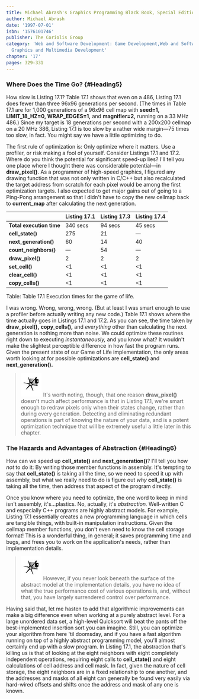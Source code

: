 ```yaml
---
title: Michael Abrash's Graphics Programming Black Book, Special Edition
author: Michael Abrash
date: '1997-07-01'
isbn: '1576101746'
publisher: The Coriolis Group
category: 'Web and Software Development: Game Development,Web and Software Development:
  Graphics and Multimedia Development'
chapter: '17'
pages: 329-331
---
```


### Where Does the Time Go? {#Heading5}

How slow is Listing 17.1? Table 17.1 shows that even on a 486, Listing
17.1 does fewer than three 96x96 generations per second. (The times in
Table 17.1 are for 1,000 generations of a 96x96 cell map with **seed=1,
LIMIT\_18\_HZ=0, WRAP\_EDGES=1,** and **magnifier=2,** running on a 33
MHz 486.) Since my target is 18 generations per second with a 200x200
cellmap on a 20 MHz 386, Listing 17.1 is too slow by a rather wide
margin—75 times too slow, in fact. You might say we have a little
optimizing to do.

The first rule of optimization is: Only optimize where it matters. Use a
profiler, or risk making a fool of yourself. Consider Listings 17.1 and
17.2. Where do you think the potential for significant speed-up lies?
I'll tell you one place where I thought there was considerable
potential—in **draw\_pixel()**. As a programmer of high-speed graphics,
I figured any drawing function that was not only written in C/C++ but
also recalculated the target address from scratch for each pixel would
be among the first optimization targets. I also expected to get major
gains out of going to a Ping-Pong arrangement so that I didn't have to
copy the new cellmap back to **current\_map** after calculating the next
generation.

|                          | Listing 17.1 | Listing 17.3 | Listing 17.4 |
|--------------------------|--------------|--------------|--------------|
| **Total execution time** | 340 secs     | 94 secs      | 45 secs      |
| **cell\_state()**        | 275          | 21           | —            |
| **next\_generation()**   | 60           | 14           | 40           |
| **count\_neighbors()**   | —            | 54           | —            |
| **draw\_pixel()**        | 2            | 2            | 2            |
| **set\_cell()**          | <1           | <1           | <1           |
| **clear\_cell()**        | <1           | <1           | <1           |
| **copy\_cells()**        | <1           | <1           | <1           |

Table: Table 17.1 Execution times for the game of life.

I was wrong. Wrong, wrong, wrong. (But at least I was smart enough to
use a profiler before actually writing any new code.) Table 17.1 shows
where the time actually goes in Listings 17.1 and 17.2. As you can see,
the time taken by **draw\_pixel(),** **copy\_cells(),** and *everything*
other than calculating the next generation is nothing more than noise.
We could optimize these routines right down to executing
*instantaneously,* and you know what? It wouldn't make the slightest
perceptible difference in how fast the program runs. Given the present
state of our Game of Life implementation, the only areas worth looking
at for possible optimizations are **cell\_state()** and
**next\_generation().**

> ![](images/i.jpg)
> It's worth noting, though, that one reason **draw\_pixel()** doesn't
> much affect performance is that in Listing 17.1, we're smart enough to
> redraw pixels only when their states change, rather than during every
> generation. Detecting and eliminating redundant operations is part of
> knowing the nature of your data, and is a potent optimization technique
> that will be extremely useful a little later in this chapter.

### The Hazards and Advantages of Abstraction {#Heading6}

How can we speed up **cell\_state()** and **next\_generation()**? I'll
tell you how *not* to do it: By writing those member functions in
assembly. It's tempting to say that **cell\_state()** is taking all the
time, so we need to speed it up with assembly, but what we really need
to do is figure out *why* **cell\_state()** is taking all the time, then
address that aspect of the program directly.

Once you know where you need to optimize, the one word to keep in mind
isn't assembly, it's...plastics. No, actually, it's *abstraction.*
Well-written C and especially C++ programs are highly abstract models.
For example, Listing 17.1 essentially creates a new programming language
in which cells are tangible things, with built-in manipulation
instructions. Given the cellmap member functions, you don't even need to
know the cell storage format! This is a wonderful thing, in general; it
saves programming time and bugs, and frees you to work on the
application's needs, rather than implementation details.

> ![](images/i.jpg)
> However, if you never look beneath the surface of the abstract model at
> the implementation details, you have no idea of what the true performance
> cost of various operations is, and, without that, you have largely
> surrendered control over performance.

Having said that, let me hasten to add that algorithmic improvements can
make a big difference even when working at a purely abstract level. For
a large unordered data set, a high-level Quicksort will beat the pants
off the best-implemented insertion sort you can imagine. Still, you can
optimize your algorithm from here 'til doomsday, and if you have a fast
algorithm running on top of a highly abstract programming model, you'll
almost certainly end up with a slow program. In Listing 17.1, the
abstraction that's killing us is that of looking at the eight neighbors
with eight completely independent operations, requiring eight calls to
**cell\_state()** and eight calculations of cell address and cell mask.
In fact, given the nature of cell storage, the eight neighbors are in a
fixed relationship to one another, and the addresses and masks of all
eight can generally be found very easily via hard-wired offsets and
shifts once the address and mask of any one is known.